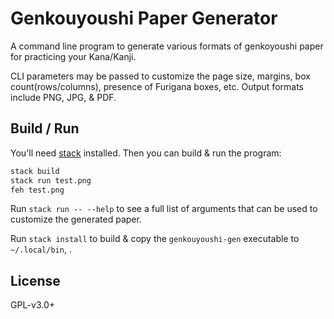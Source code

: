 # Genkouyoushi Paper Generator

A command line program to generate various formats of genkoyoushi
paper for practicing your Kana/Kanji.

CLI parameters may be passed to customize the page size, margins, box
count(rows/columns), presence of Furigana boxes, etc. Output formats include
PNG, JPG, & PDF.


## Build / Run

You'll need
[stack](https://docs.haskellstack.org/en/stable/README/#how-to-install)
installed. Then you can build & run the program:

```sh 
stack build
stack run test.png
feh test.png
```

Run `stack run -- --help` to see a full list of arguments that can be used to
customize the generated paper.

Run `stack install` to build & copy the `genkouyoushi-gen` executable to
`~/.local/bin`, .


## License

GPL-v3.0+
